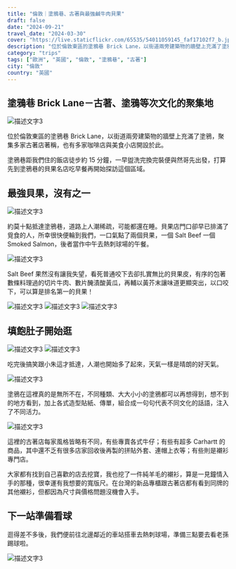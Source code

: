 ```yaml
---
title: "倫敦｜塗鴉巷、古著與最強鹹牛肉貝果"
draft: false
date: "2024-09-21"
travel_date: "2024-03-30"
cover: "https://live.staticflickr.com/65535/54011059145_faf17102f7_b.jpg"
description: "位於倫敦東區的塗鴉巷 Brick Lane，以街道兩旁建築物的牆壁上充滿了塗鴉，聚集多家古著店著稱，也有多家咖啡店與美食小店開設於此。"
category: "trips"
tags: ["歐洲", "英國", "倫敦", "塗鴉巷", "古著"]
city: "倫敦"
country: "英國"
---
```


## 塗鴉巷 Brick Lane－古著、塗鴉等次文化的聚集地

![描述文字3](https://live.staticflickr.com/65535/54011059145_faf17102f7_b.jpg)

位於倫敦東區的塗鴉巷 Brick Lane，以街道兩旁建築物的牆壁上充滿了塗鴉，聚集多家古著店著稱，也有多家咖啡店與美食小店開設於此。

塗鴉巷距我們住的飯店徒步約 15 分鐘，一早盥洗完換完裝便與然哥先出發，打算先到塗鴉巷的貝果名店吃早餐再開始探訪這個區域。

## 最強貝果，沒有之一

![描述文字3](https://live.staticflickr.com/65535/54011058885_025988fb0a_b.jpg)

約莫十點抵達塗鴉巷，道路上人潮稀疏，可能都還在睡。貝果店門口卻早已排滿了覓食的人，所幸很快便輪到我們，一口氣點了兩個貝果，一個 Salt Beef 一個 Smoked Salmon，後者當作中午去熱刺球場的午餐。

![描述文字3](https://live.staticflickr.com/65535/54009735812_8ec86cf568_b.jpg)

Salt Beef 果然沒有讓我失望，看死普通咬下去卻扎實無比的貝果皮，有序的包著數條料理過的切片牛肉、數片醃漬酸黃瓜，再輔以黃芥末讓味道更顯突出，以口咬下，可以算是排名第一的貝果！

![描述文字3](https://live.staticflickr.com/65535/54009733212_9c424c6b55_b.jpg)
![描述文字3](https://live.staticflickr.com/65535/54011059055_86b3f92b85_b.jpg)
![描述文字3](https://live.staticflickr.com/65535/54009733297_7596ec43d5_b.jpg)

## 填飽肚子開始逛

![描述文字3](https://live.staticflickr.com/65535/54009733217_bcd9af3fd3_b.jpg)
![描述文字3](https://live.staticflickr.com/65535/54010638726_c1da7b7408_b.jpg)

吃完後搞笑跟小朱這才抵達，人潮也開始多了起來，天氣一樣是晴朗的好天氣。

![描述文字3](https://live.staticflickr.com/65535/54010636171_23c0d04e2d_b.jpg)

塗鴉在這裡真的是無所不在，不同種類、大大小小的塗鴉都可以再想得到，想不到的地方看到，加上各式造型貼紙、傳單，組合成一句句代表不同文化的話語，注入了不同活力。

![描述文字3](https://live.staticflickr.com/65535/54009735712_0d2551a157_b.jpg)

這裡的古著店每家風格皆略有不同，有些專賣各式牛仔；有些有超多 Carhartt 的商品，其中還不乏有很多店家回收後再製的拼貼外套、連帽上衣等；有些則是襯衫專門店。

大家都有找到自己喜歡的店去挖寶，我也挖了一件純羊毛的襯衫，算是一見鐘情入手的那種，很幸運有我想要的寬版尺。在台灣的新品專櫃跟古著店都有看到同牌的其他襯衫，但都因為尺寸與價格問題沒機會入手。

## 下一站準備看球

逛得差不多後，我們便前往北邊鄰近的車站搭車去熱刺球場，準備三點要去看老孫踢球啦。

![描述文字3](https://live.staticflickr.com/65535/54010962999_856102cf53_b.jpg)
